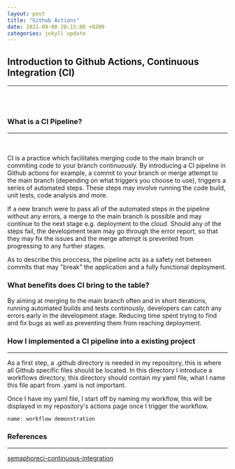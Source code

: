 ```yaml
---
layout: post
title: "Github Actions"
date: 2021-09-08 20:15:00 +0200
categories: jekyll update
---
```


## Introduction to Github Actions, Continuous Integration (CI)

---

<br/><br/>

### What is a CI Pipeline?

---

<br/><br/>
CI is a practice which facilitates merging code to the main branch or commiting code to your branch continuously. By introducing a CI pipeline in Github actions for example, a commit to your branch or merge attempt to the main branch (depending on what triggers you choose to use), triggers a series of automated steps. These steps may involve running the code build, unit tests, code analysis and more.

If a new branch were to pass all of the automated steps in the pipeline without any errors, a merge to the main branch is possible and may continue to the next stage e.g. deployment to the cloud. Should any of the steps fail, the development team may go through the error report, so that they may fix the issues and the merge attempt is prevented from progressing to any further stages.

As to describe this proccess, the pipeline acts as a safety net between commits that may "break" the application and a fully functional deployment.

### What benefits does CI bring to the table?

By aiming at merging to the main branch often and in short iterations, running automated builds and tests continously, developers can catch any errors early in the development stage. Reducing time spent trying to find and fix bugs as well as preventing them from reaching deployment.

### How I implemented a CI pipeline into a existing project

---

As a first step, a .github directory is needed in my repository, this is where all Github specific files should be located. In this directory I introduce a workflows directory, this directory should contain my yaml file, what I name this file apart from .yaml is not important.

Once I have my yaml file, I start off by naming my workflow, this will be displayed in my repository's actions page once I trigger the workflow.

```
name: workflow demonstration
```

### References

---

[semaphoreci-continuous-integration](https://semaphoreci.com/continuous-integration)

```

```
